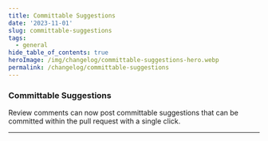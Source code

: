 ```yaml
---
title: Committable Suggestions
date: '2023-11-01'
slug: committable-suggestions
tags:
  - general
hide_table_of_contents: true
heroImage: /img/changelog/committable-suggestions-hero.webp
permalink: /changelog/committable-suggestions
---
```


### Committable Suggestions

Review comments can now post committable suggestions that can be committed within the pull request with a single click.

---
